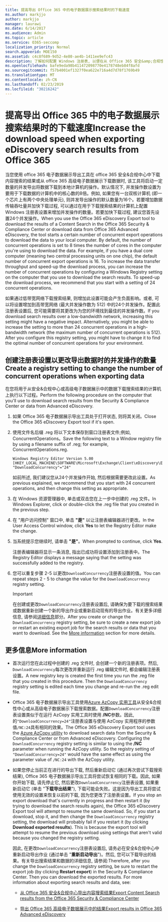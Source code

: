 ```yaml
---
title: 提高导出 Office 365 中的电子数据展示搜索结果时的下载速度
ms.author: markjjo
author: markjjo
manager: laurawi
ms.date: 6/14/2017
ms.audience: Admin
ms.topic: article
ms.service: O365-seccomp
localization_priority: Normal
search.appverid: MOE150
ms.assetid: c4c8f689-9d52-4e80-ae4b-1411ee9efc43
description: 了解如何配置 Windows 注册表, 以便在从 Office 365 安全&amp;合规性中心和 office 365 高级电子数据展示中下载搜索结果和搜索数据时增加数据吞吐量。
ms.openlocfilehash: bafe9eda98b411472098770e4178748eb84f8afd
ms.sourcegitcommit: f57b4001ef1327f0ea622e716a4d7d78f1769b49
ms.translationtype: MT
ms.contentlocale: zh-CN
ms.lasthandoff: 02/23/2019
ms.locfileid: "30216242"
---
```

# <a name="increase-the-download-speed-when-exporting-ediscovery-search-results-from-office-365"></a><span data-ttu-id="bf58a-103">提高导出 Office 365 中的电子数据展示搜索结果时的下载速度</span><span class="sxs-lookup"><span data-stu-id="bf58a-103">Increase the download speed when exporting eDiscovery search results from Office 365</span></span>

<span data-ttu-id="bf58a-p101">当您使用 office 365 电子数据展示导出工具在 office 365 安全&amp;合规中心中下载内容搜索的结果或从 office 365 高级电子数据展示下载数据时, 该工具将启动一定数量的并发导出将数据下载到本地计算机的操作。默认情况下, 并发操作数设置为要用于下载数据的计算机中的核心数的8倍。例如, 如果您有一台双核计算机 (即一个芯片上有两个中央处理单元), 则并发导出操作的默认数量为16个。若要增加数据传输吞吐量并加快下载过程, 可以通过在用于下载搜索结果的计算机上配置 Windows 注册表设置来增加并发操作的数量。若要加快下载过程, 建议您首先设置24个并发操作。</span><span class="sxs-lookup"><span data-stu-id="bf58a-p101">When you use the Office 365 eDiscovery Export tool to download the results of a Content Search in the Office 365 Security &amp; Compliance Center or download data from Office 365 Advanced eDiscovery, the tool starts a certain number of concurrent export operations to download the data to your local computer. By default, the number of concurrent operations is set to 8 times the number of cores in the computer you're using to download the data. For example, if you have a dual core computer (meaning two central processing units on one chip), the default number of concurrent export operations is 16. To increase the data transfer throughput and speed-up the download process, you can increase the number of concurrent operations by configuring a Windows Registry setting on the computer that you use to download the search results. To speed-up the download process, we recommend that you start with a setting of 24 concurrent operations.</span></span>
  
<span data-ttu-id="bf58a-p102">如果通过低带宽网络下载搜索结果, 则增加此设置可能会产生负面影响。或者, 可以将设置增加到高带宽网络 (最大并发操作数为 512) 中的24个并发操作。配置此注册表设置后, 您可能需要将其更改为为您的环境找到最佳的并发操作数。</span><span class="sxs-lookup"><span data-stu-id="bf58a-p102">If you download search results over a low-bandwidth network, increasing this setting might have a negative impact. Alternatively, you might be able to increase the setting to more than 24 concurrent operations in a high-bandwidth network (the maximum number of concurrent operations is 512). After you configure this registry setting, you might have to change it to find the optimal number of concurrent operations for your environment.</span></span>
  
## <a name="create-a-registry-setting-to-change-the-number-of-concurrent-operations-when-exporting-data"></a><span data-ttu-id="bf58a-112">创建注册表设置以更改导出数据时的并发操作的数量</span><span class="sxs-lookup"><span data-stu-id="bf58a-112">Create a registry setting to change the number of concurrent operations when exporting data</span></span>

<span data-ttu-id="bf58a-113">在您将用于从安全&amp;合规中心或高级电子数据展示中的数据下载搜索结果的计算机上执行以下过程。</span><span class="sxs-lookup"><span data-stu-id="bf58a-113">Perform the following procedure on the computer that you'll use to download search results from the Security &amp; Compliance Center or data from Advanced eDiscovery.</span></span>
  
1. <span data-ttu-id="bf58a-114">如果 Office 365 电子数据展示导出工具处于打开状态, 则将其关闭。</span><span class="sxs-lookup"><span data-stu-id="bf58a-114">Close the Office 365 eDiscovery Export tool if it's open.</span></span> 
    
2. <span data-ttu-id="bf58a-115">使用文件名后缀 .reg 将以下文本保存到窗口注册表文件;例如, ConcurrentOperations。</span><span class="sxs-lookup"><span data-stu-id="bf58a-115">Save the following text to a Window registry file by using a filename suffix of .reg; for example, ConcurrentOperations.reg.</span></span> 
    
    ```
    Windows Registry Editor Version 5.00
    [HKEY_LOCAL_MACHINE\SOFTWARE\Microsoft\Exchange\Client\eDiscovery\ExportTool]
    "DownloadConcurrency"="24"
    ```

    <span data-ttu-id="bf58a-116">如前所述, 我们建议您从24个并发操作开始, 然后根据需要更改此设置。</span><span class="sxs-lookup"><span data-stu-id="bf58a-116">As previous explained, we recommend that you start with 24 concurrent operations, and then change this setting as appropriate.</span></span>
    
3. <span data-ttu-id="bf58a-117">在 Windows 资源管理器中, 单击或双击您在上一步中创建的 .reg 文件。</span><span class="sxs-lookup"><span data-stu-id="bf58a-117">In Windows Explorer, click or double-click the .reg file that you created in the previous step.</span></span>
    
4. <span data-ttu-id="bf58a-118">在 "用户访问控制" 窗口中, 单击 **"是"** 以让注册表编辑器进行更改。</span><span class="sxs-lookup"><span data-stu-id="bf58a-118">In the User Access Control window, click **Yes** to let the Registry Editor make the change.</span></span> 
    
5. <span data-ttu-id="bf58a-119">当系统提示您继续时, 请单击 **"是"**。</span><span class="sxs-lookup"><span data-stu-id="bf58a-119">When prompted to continue, click **Yes**.</span></span>
    
    <span data-ttu-id="bf58a-120">注册表编辑器将显示一条消息, 指出已成功将设置添加到注册表中。</span><span class="sxs-lookup"><span data-stu-id="bf58a-120">The Registry Editor displays a message saying that the setting was successfully added to the registry.</span></span>
    
6. <span data-ttu-id="bf58a-121">您可以重复步骤 2-5 以更改`DownloadConcurrency`注册表设置的值。</span><span class="sxs-lookup"><span data-stu-id="bf58a-121">You can repeat steps 2 - 5 to change the value for the  `DownloadConcurrency` registry setting.</span></span> 
    
    > [!IMPORTANT]
    > <span data-ttu-id="bf58a-p103">在创建或更改`DownloadConcurrency`注册表设置后, 请确保为要下载的搜索结果或数据重新创建一个新的导出作业或重新启动现有的导出作业。有关更多详细信息, 请参阅[详细信息](increase-download-speeds-when-exporting-ediscovery-results.md#moreinfo)部分。</span><span class="sxs-lookup"><span data-stu-id="bf58a-p103">After you create or change the  `DownloadConcurrency` registry setting, be sure to create a new export job or restart an existing export job for the search results or data that you want to download. See the [More information](increase-download-speeds-when-exporting-ediscovery-results.md#moreinfo) section for more details.</span></span> 
  
## <a name="more-information"></a><span data-ttu-id="bf58a-124">更多信息</span><span class="sxs-lookup"><span data-stu-id="bf58a-124">More information</span></span>

- <span data-ttu-id="bf58a-p104">首次运行您在此过程中创建的 .reg 文件时, 会创建一个新的注册表项。然后, `DownloadConcurrency`每次更改并重新运行 .reg 编辑文件时, 都会编辑注册表设置。</span><span class="sxs-lookup"><span data-stu-id="bf58a-p104">A new registry key is created the first time you run the .reg file that you created in this procedure. Then the  `DownloadConcurrency` registry setting is edited each time you change and re-run the .reg edit file.</span></span> 
    
- <span data-ttu-id="bf58a-p105">Office 365 电子数据展示导出工具使用[Azure AzCopy 实用工具](https://go.microsoft.com/fwlink/?linkid=849949)从安全&amp;合规性中心或从高级电子数据展示下载搜索数据。配置`DownloadConcurrency`注册表设置类似于在运行 AzCopy 实用工具时使用 **/NC**参数。因此, 的`"DownloadConcurrency=24"`注册表设置与使用 AzCopy 实用程序的参数值`/NC:24`具有相同的效果。</span><span class="sxs-lookup"><span data-stu-id="bf58a-p105">The Office 365 eDiscovery Export tool uses the [Azure AzCopy utility](https://go.microsoft.com/fwlink/?linkid=849949) to download search data from the Security &amp; Compliance Center or from Advanced eDiscovery. Configuring the  `DownloadConcurrency` registry setting is similar to using the **/NC** parameter when running the AzCopy utility. So the registry setting of  `"DownloadConcurrency=24"` would have the same effect as using the parameter value of  `/NC:24` with the AzCopy utility.</span></span> 
    
- <span data-ttu-id="bf58a-p106">如果您停止当前正在进行的导出下载, 然后重新启动它 (通过再次尝试下载搜索结果), Office 365 电子数据展示导出工具将尝试恢复相同的下载。因此, 如果你开始下载, 请先停止它, 然后更改`DownloadConcurrency`注册表设置, 如果重新启动它 (单击 "**下载导出结果**"), 下载可能会失败。这是因为导出工具将尝试使用无效的设置来恢复以前的下载, 因为您更改了注册表设置。</span><span class="sxs-lookup"><span data-stu-id="bf58a-p106">If you stop an export download that's currently in progress and then restart it (by trying to download the search results again), the Office 365 eDiscovery Export tool will attempt to resume the same download. So, if you start a download, stop it, and then change the  `DownloadConcurrency` registry setting, the download will probably fail if you restart it (by clicking **Download exported results**). This is because the export tool will attempt to resume the previous download using settings that aren't valid because you changed the registry setting.</span></span>
    
    <span data-ttu-id="bf58a-p107">因此, 在更改`DownloadConcurrency`注册表设置后, 请务必在安全&amp;合规中心中重新启动导出作业 (通过单击 "**重新启动导出**")。然后, 您可以下载导出的结果。有关导出搜索结果和数据的详细信息, 请参阅:</span><span class="sxs-lookup"><span data-stu-id="bf58a-p107">Therefore, after you change the  `DownloadConcurrency` registry setting, be sure to restart the export job (by clicking **Restart export**) in the Security &amp; Compliance Center. Then you can download the exported results. For more information about exporting search results and data, see:</span></span>
    
  - [<span data-ttu-id="bf58a-136">从 Office 365 安全&amp;合规中心导出内容搜索结果</span><span class="sxs-lookup"><span data-stu-id="bf58a-136">Export Content Search results from the Office 365 Security &amp; Compliance Center</span></span>](export-search-results.md)
    
  - [<span data-ttu-id="bf58a-137">导出 Office 365 高级电子数据展示中的结果</span><span class="sxs-lookup"><span data-stu-id="bf58a-137">Export results in Office 365 Advanced eDiscovery</span></span>](export-results-in-advanced-ediscovery.md)
    
